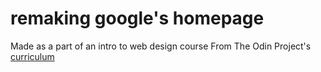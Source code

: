 # remaking google's homepage

Made as a part of an intro to web design course From The Odin Project's [curriculum](http://www.theodinproject.com/courses/web-development-101/lessons/html-css)